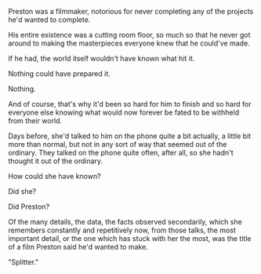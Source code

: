 Preston was a filmmaker, notorious for never completing any of the projects he'd wanted to complete.

His entire existence was a cutting room floor, so much so that he never got around to making the masterpieces everyone knew that he could've made.

If he had, the world itself wouldn't have known what hit it.

Nothing could have prepared it.

Nothing.

And of course, that's why it'd been so hard for him to finish and so hard for everyone else knowing what would now forever be fated to be withheld from their world.

Days before, she'd talked to him on the phone quite a bit actually, a little bit more than normal, but not in any sort of way that seemed out of the ordinary. They talked on the phone quite often, after all, so she hadn't thought it out of the ordinary.

How could she have known?

Did she?

Did Preston?

Of the many details, the data, the facts observed secondarily, which she remembers constantly and repetitively now, from those talks, the most important detail, or the one which has stuck with her the most, was the title of a film Preston said he'd wanted to make.

"Splitter."